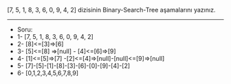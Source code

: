 [7, 5, 1, 8, 3, 6, 0, 9, 4, 2] dizisinin Binary-Search-Tree aşamalarını yazınız.

-----
* Soru:
* 1- [7, 5, 1, 8, 3, 6, 0, 9, 4, 2]
* 2-                                [8]<=[3]=>[6]
* 3-                        [5]<=[8] =>[null] - [4]<=[6]=>[9]
* 4-            [1]<=[5]=>[7] -[2]<=[4]=>[null]-[null]<=[9]=>[null]
* 5-                 [7]-[5]-[1]-[8]-[3]-[6]-[0]-[9]-[4]-[2]
* 6-                          [0,1,2,3,4,5,6,7,8,9]
